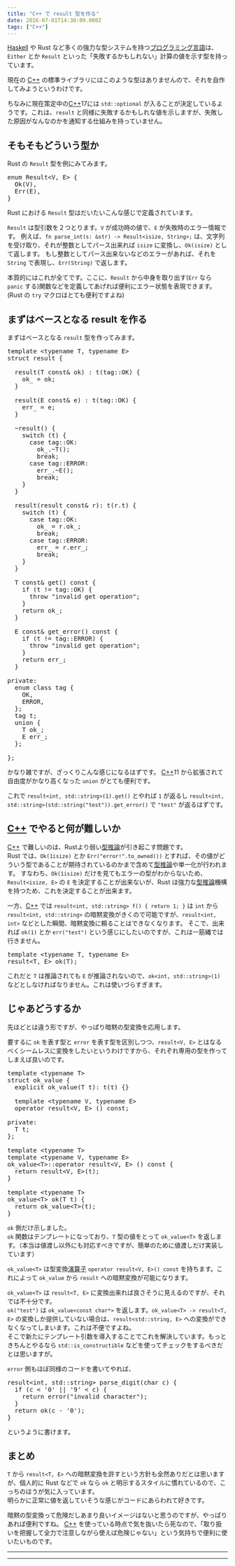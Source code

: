 ```yaml
---
title: "C++ で result 型を作る"
date: 2016-07-01T14:30:09.000Z
tags: ["C++"]
---
```


<p><a class="keyword" href="http://d.hatena.ne.jp/keyword/Haskell">Haskell</a> や Rust など多くの強力な型システムを持つ<a class="keyword" href="http://d.hatena.ne.jp/keyword/%A5%D7%A5%ED%A5%B0%A5%E9%A5%DF%A5%F3%A5%B0%B8%C0%B8%EC">プログラミング言語</a>は、<code>Either</code> とか <code>Result</code> といった「失敗するかもしれない」計算の値を示す型を持っています。</p>

<p>現在の <a class="keyword" href="http://d.hatena.ne.jp/keyword/C%2B%2B">C++</a> の標準ライブラリにはこのような型はありませんので、それを自作してみようというわけです。</p>

<p>ちなみに現在策定中の<a class="keyword" href="http://d.hatena.ne.jp/keyword/C%2B%2B">C++</a>17には <code>std::optional</code> が入ることが決定しているようです。これは、<code>result</code> と同様に失敗するかもしれな値を示しますが、失敗した原因がなんなのかを通知する仕組みを持っていません。</p>

<h2>そもそもどういう型か</h2>

<p>Rust の <code>Result</code> 型を例にみてみます。</p>

<pre class="code lang-rust" data-lang="rust" data-unlink><span class="synStatement">enum</span> <span class="synIdentifier">Result</span><span class="synStatement">&lt;</span>V, E<span class="synStatement">&gt;</span> {
  <span class="synConstant">Ok</span>(V),
  <span class="synConstant">Err</span>(E),
}
</pre>

<p>Rust における <code>Result</code> 型はだいたいこんな感じで定義されています。</p>

<p><code>Result</code> は型引数を２つとります。<code>V</code> が成功時の値で、<code>E</code> が失敗時のエラー情報です。
例えば、<code>fn parse_int(s: &amp;str) -&gt; Result&lt;isize, String&gt;;</code> は、文字列を受け取り、それが整数としてパース出来れば <code>isize</code> に変換し、<code>Ok(isize)</code> として返します。
もし整数としてパース出来ないなどのエラーがあれば、それを <code>String</code> で表現し、<code>Err(String)</code> で返します。</p>

<p>本質的にはこれが全てです。ここに、<code>Result</code> から中身を取り出す(<code>Err</code> なら <code>panic</code> する)関数などを定義してあげれば便利にエラー状態を表現できます。<br/>
(Rust の <code>try</code> マクロはとても便利ですよね)</p>

<h2>まずはベースとなる result を作る</h2>

<p>まずはベースとなる <code>result</code> 型を作ってみます。</p>

<pre class="code lang-cpp" data-lang="cpp" data-unlink><span class="synType">template</span> &lt;<span class="synType">typename</span> T, <span class="synType">typename</span> E&gt;
<span class="synType">struct</span> result {

  result(T <span class="synType">const</span>&amp; ok) : t(tag::OK) {
    ok_ = ok;
  }

  result(E <span class="synType">const</span>&amp; e) : t(tag::OK) {
    err_ = e;
  }

  ~result() {
    <span class="synStatement">switch</span> (t) {
      <span class="synStatement">case</span> tag::OK:
        ok_.~T();
        <span class="synStatement">break</span>;
      <span class="synStatement">case</span> tag::ERROR:
        err_.~E();
        <span class="synStatement">break</span>;
    }
  }

  result(result <span class="synType">const</span>&amp; r): t(r.t) {
    <span class="synStatement">switch</span> (t) {
      <span class="synStatement">case</span> tag::OK:
        ok_ = r.ok_;
        <span class="synStatement">break</span>;
      <span class="synStatement">case</span> tag::ERROR:
        err_ = r.err_;
        <span class="synStatement">break</span>;
    }
  }

  T <span class="synType">const</span>&amp; get() <span class="synType">const</span> {
    <span class="synStatement">if</span> (t != tag::OK) {
      <span class="synStatement">throw</span> <span class="synConstant">&quot;invalid get operation&quot;</span>;
    }
    <span class="synStatement">return</span> ok_;
  }

  E <span class="synType">const</span>&amp; get_error() <span class="synType">const</span> {
    <span class="synStatement">if</span> (t != tag::ERROR) {
      <span class="synStatement">throw</span> <span class="synConstant">&quot;invalid get operation&quot;</span>;
    }
    <span class="synStatement">return</span> err_;
  }

<span class="synStatement">private</span>:
  <span class="synType">enum</span> <span class="synType">class</span> tag {
    OK,
    ERROR,
  };
  tag t;
  <span class="synType">union</span> {
    T ok_;
    E err_;
  };

};
</pre>

<p>かなり雑ですが、ざっくりこんな感じになるはずです。
<a class="keyword" href="http://d.hatena.ne.jp/keyword/C%2B%2B">C++</a>11 から拡張されて自由度がかなり高くなった <code>union</code> がとても便利です。</p>

<p>これで <code>result&lt;int, std::string&gt;(1).get()</code> とやれば <code>1</code> が返るし <code>result&lt;int, std::string&gt;(std::string("test")).get_error()</code> で <code>"test"</code> が返るはずです。</p>

<h2><a class="keyword" href="http://d.hatena.ne.jp/keyword/C%2B%2B">C++</a> でやると何が難しいか</h2>

<p><a class="keyword" href="http://d.hatena.ne.jp/keyword/C%2B%2B">C++</a> で難しいのは、Rustより弱い<a class="keyword" href="http://d.hatena.ne.jp/keyword/%B7%BF%BF%E4%CF%C0">型推論</a>が引き起こす問題です。<br/>
Rust では、<code>Ok(1isize)</code> とか <code>Err("error!".to_owned())</code> とすれば、その値がどういう型であることが期待されているのかまで含めて<a class="keyword" href="http://d.hatena.ne.jp/keyword/%B7%BF%BF%E4%CF%C0">型推論</a>や単一化が行われます。
すなわち、<code>Ok(1isize)</code> だけを見てもエラーの型がわからないため、<code>Result&lt;isize, E&gt;</code> の <code>E</code> を決定することが出来ないが、Rust は強力な<a class="keyword" href="http://d.hatena.ne.jp/keyword/%B7%BF%BF%E4%CF%C0">型推論</a>機構を持つため、これを決定することが出来ます。</p>

<p>一方、<a class="keyword" href="http://d.hatena.ne.jp/keyword/C%2B%2B">C++</a> では <code>result&lt;int, std::string&gt; f() { return 1; }</code> は <code>int</code> から <code>result&lt;int, std::string&gt;</code> の暗黙変換がきくので可能ですが、<code>result&lt;int, int&gt;</code> などとした瞬間、暗黙変換に頼ることはできなくなります。
そこで、出来れば <code>ok(1)</code> とか <code>err("test")</code> という感じにしたいのですが、これは一筋縄では行きません。</p>

<pre class="code lang-cpp" data-lang="cpp" data-unlink><span class="synType">template</span> &lt;<span class="synType">typename</span> T, <span class="synType">typename</span> E&gt;
result&lt;T, E&gt; ok(T);
</pre>

<p>これだと <code>T</code> は推論されても <code>E</code> が推論されないので、<code>ok&lt;int, std::string&gt;(1)</code> などとしなければなりません。これは使いづらすぎます。</p>

<h2>じゃあどうするか</h2>

<p>先ほどとは違う形ですが、やっぱり暗黙の型変換を応用します。</p>

<p>要するに <code>ok</code> を表す型と <code>error</code> を表す型を区別しつつ、<code>result&lt;V, E&gt;</code> とはなるべくシームレスに変換をしたいというわけですから、それぞれ専用の型を作ってしまえば良いのです。</p>

<pre class="code lang-cpp" data-lang="cpp" data-unlink><span class="synType">template</span> &lt;<span class="synType">typename</span> T&gt;
<span class="synType">struct</span> ok_value {
  <span class="synType">explicit</span> ok_value(T t): t(t) {}

  <span class="synType">template</span> &lt;<span class="synType">typename</span> V, <span class="synType">typename</span> E&gt;
  <span class="synStatement">operator</span> result&lt;V, E&gt; () <span class="synType">const</span>;

<span class="synStatement">private</span>:
  T t;
};

<span class="synType">template</span> &lt;<span class="synType">typename</span> T&gt;
<span class="synType">template</span> &lt;<span class="synType">typename</span> V, <span class="synType">typename</span> E&gt;
ok_value&lt;T&gt;::<span class="synStatement">operator</span> result&lt;V, E&gt; () <span class="synType">const</span> {
  <span class="synStatement">return</span> result&lt;V, E&gt;(t);
}

<span class="synType">template</span> &lt;<span class="synType">typename</span> T&gt;
ok_value&lt;T&gt; ok(T t) {
  <span class="synStatement">return</span> ok_value&lt;T&gt;(t);
}
</pre>

<p><code>ok</code> 側だけ示しました。<br/>
<code>ok</code> 関数はテンプレートになっており、<code>T</code> 型の値をとって <code>ok_value&lt;T&gt;</code> を返します。（本当は値渡し以外にも対応すべきですが、簡単のために値渡しだけ実装しています）</p>

<p><code>ok_value&lt;T&gt;</code> は型変換<a class="keyword" href="http://d.hatena.ne.jp/keyword/%B1%E9%BB%BB%BB%D2">演算子</a> <code>operator result&lt;V, E&gt;() const</code> を持ちます。これによって <code>ok_value</code> から <code>result</code> への暗黙変換が可能になります。</p>

<p><code>ok_value&lt;T&gt;</code> は <code>result&lt;T, E&gt;</code> に変換出来れば良さそうに見えるのですが、それでは不十分です。<br/>
<code>ok("test")</code> は <code>ok_value&lt;const char*&gt;</code> を返します。<code>ok_value&lt;T&gt; -&gt; result&lt;T, E&gt;</code> の変換しか提供していない場合は、<code>result&lt;std::string, E&gt;</code> への変換ができなくなってしまいます。これは不便ですよね。<br/>
そこで新たにテンプレート引数を導入することでこれを解決しています。もっときちんとやるなら <code>std::is_constructible</code> などを使ってチェックをするべきだとは思いますが。</p>

<p><code>error</code> 側もほぼ同様のコードを書いてやれば、</p>

<pre class="code lang-cpp" data-lang="cpp" data-unlink>result&lt;<span class="synType">int</span>, std::string&gt; parse_digit(<span class="synType">char</span> c) {
  <span class="synStatement">if</span> (c &lt; <span class="synConstant">'0'</span> || <span class="synConstant">'9'</span> &lt; c) {
    <span class="synStatement">return</span> error(<span class="synConstant">&quot;invalid character&quot;</span>);
  }
  <span class="synStatement">return</span> ok(c - <span class="synConstant">'0'</span>);
}
</pre>

<p>というように書けます。</p>

<h2>まとめ</h2>

<p><code>T</code> から <code>result&lt;T, E&gt;</code> への暗黙変換を許すという方針も全然ありだとは思いますが、個人的に Rust などで <code>ok</code> なら <code>ok</code> と明示するスタイルに慣れているので、こっちのほうが気に入っています。<br/>
明らかに正常に値を返していそうな感じがコードにあらわれて好きです。</p>

<p>暗黙の型変換って危険だしあまり良いイメージはないと思うのですが、やっぱりあれば便利ですね。
<a class="keyword" href="http://d.hatena.ne.jp/keyword/C%2B%2B">C++</a> を使っている時点で気を抜いたら死なので、「取り扱いを把握して全力で注意しながら使えば危険じゃない」という気持ちで便利に使いたいものです。</p>

---

---
